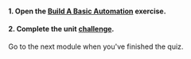 <head><base target="_blank"> </head>

#### **1. Open the [Build A Basic Automation](https://safe.my.trailhead.com/content/safe/modules/build-basic-automations/exercise-build-a-basic-automation?trail_id=automate-data-integration-tasks) exercise.**

  


#### **2. Complete the unit** [**challenge**](https://safe.my.trailhead.com/content/safe/modules/build-basic-automations/exercise-build-a-basic-automation?trail_id=automate-data-integration-tasks#challenge).

Go to the next module when you've finished the quiz.


